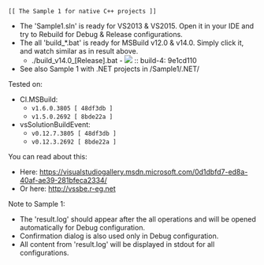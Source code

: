 `[[ The Sample 1 for native C++ projects ]]`

* The 'Sample1.sln' is ready for VS2013 & VS2015. Open it in your IDE and try to Rebuild for Debug & Release configurations.
* The all 'build_*.bat' is ready for MSBuild v12.0 & v14.0. Simply click it, and watch similar as in result above.
    * ./build_v14.0_[Release].bat - [![](https://img.shields.io/badge/build-passing-brightgreen.svg?style=flat)](https://ci.appveyor.com/project/3Fs/ci-msbuild-demo/build/build-4) :: build-4: 9e1cd110
* See also Sample 1 with .NET projects in /Sample1/.NET/

Tested on:

* CI.MSBuild: 
    * `v1.6.0.3805 [ 48df3db ]`
    * `v1.5.0.2692 [ 8bde22a ]`
* vsSolutionBuildEvent: 
    * `v0.12.7.3805 [ 48df3db ]`
    * `v0.12.3.2692 [ 8bde22a ]`

You can read about this:

* Here: https://visualstudiogallery.msdn.microsoft.com/0d1dbfd7-ed8a-40af-ae39-281bfeca2334/
* Or here: http://vssbe.r-eg.net


Note to Sample 1:

* The 'result.log' should appear after the all operations and will be opened automatically for Debug configuration.
* Confirmation dialog is also used only in Debug configuration.
* All content from 'result.log' will be displayed in stdout for all configurations.